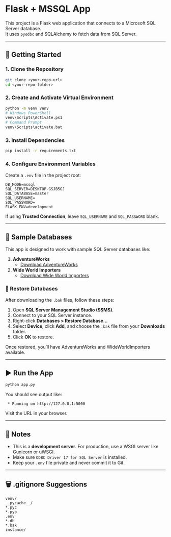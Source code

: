 
# Flask + MSSQL App

This project is a Flask web application that connects to a Microsoft SQL Server database.  
It uses `pyodbc` and SQLAlchemy to fetch data from SQL Server.

---

## 🚀 Getting Started

### 1. Clone the Repository
```bash
git clone <your-repo-url>
cd <your-repo-folder>
```

### 2. Create and Activate Virtual Environment
```bash
python -m venv venv
# Windows PowerShell
venv\Scripts\Activate.ps1
# Command Prompt
venv\Scripts\activate.bat
```

### 3. Install Dependencies
```bash
pip install -r requirements.txt
```

### 4. Configure Environment Variables
Create a `.env` file in the project root:
```env
DB_MODE=mssql
SQL_SERVER=DESKTOP-GSJB5GJ
SQL_DATABASE=master
SQL_USERNAME=
SQL_PASSWORD=
FLASK_ENV=development
```

If using **Trusted Connection**, leave `SQL_USERNAME` and `SQL_PASSWORD` blank.

---

## 📂 Sample Databases

This app is designed to work with sample SQL Server databases like:
1. **AdventureWorks**
   - [Download AdventureWorks](https://learn.microsoft.com/en-us/sql/samples/adventureworks-install-configure?view=sql-server-ver17&tabs=ssms)
2. **Wide World Importers**
   - [Download Wide World Importers](https://github.com/microsoft/sql-server-samples/releases/tag/wide-world-importers-v1.0?utm_source=chatgpt.com)

### 🔹 Restore Databases

After downloading the `.bak` files, follow these steps:

1. Open **SQL Server Management Studio (SSMS)**.
2. Connect to your SQL Server instance.
3. Right-click **Databases > Restore Database...**
4. Select **Device**, click **Add**, and choose the `.bak` file from your **Downloads** folder.
5. Click **OK** to restore.

Once restored, you’ll have AdventureWorks and WideWorldImporters available.

---

## ▶️ Run the App

```bash
python app.py
```

You should see output like:
```
 * Running on http://127.0.0.1:5000
```

Visit the URL in your browser.

---

## 🛑 Notes
- This is a **development server**. For production, use a WSGI server like Gunicorn or uWSGI.
- Make sure `ODBC Driver 17 for SQL Server` is installed.
- Keep your `.env` file private and never commit it to Git.

---

## 🗑️ .gitignore Suggestions
```
venv/
__pycache__/
*.pyc
*.pyo
.env
*.db
*.bak
instance/
```
